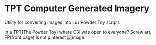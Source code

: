 # TPT Computer Generated Imagery
Utility for converting images into Lua Powder Toy scripts

In a TPT(The Powder Toy) where CGI was open to everyone? Screw art, FP(front page) is not pinterest
![image](https://github.com/uint128-t/TPTCGI/assets/78364645/78727d2d-342b-43d4-bcf4-772947877aa1)
